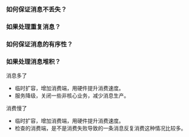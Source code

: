### 如何保证消息不丢失？

### 如果处理重复消息？

### 如何保证消息的有序性？

### 如果处理消息堆积？

消息多了

* 临时扩容，增加消费端，用硬件提升消费速度。
* 服务降级，关闭一些非核心业务，减少消息生产。

消费慢了

* 临时扩容，增加消费端，用硬件提升消费速度。
* 检查的消费端，是不是消费失败导致的一条消息反复消费这种情况比较多。
